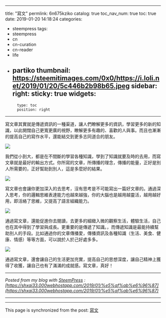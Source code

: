 
---
title: "寫文"
permlink: 6n675kziko
catalog: true
toc_nav_num: true
toc: true
date: 2019-01-20 14:18:24
categories:
- steempress
tags:
- steempress
- cn
- cn-curation
- cn-reader
- life
- partiko
thumbnail: https://steemitimages.com/0x0/https://i.loli.net/2019/01/20/5c446b2b98b65.jpeg
sidebar:
    right:
        sticky: true
widgets:
    -
        type: toc
        position: right
---


寫文章其實就是傳遞資訊的一種渠道，讓人們瞭解更多的資訊，學習更多的新的知識，以此開闊自己更寬更廣的視野，瞭解更多有趣的、喜歡的人與事。而且也漸漸的提高自己的寫作水平，還能結交到更多志同道合的朋友。

![](https://steemitimages.com/0x0/https://i.loli.net/2019/01/20/5c446b2b98b65.jpeg)

我們從小到大，都是在不間斷的學習各種知識，學到了知識就要及時的去用，而寫文章就是最好的輸出方式。你所寫的文章，所傳播的理念，傳播的能量，正好是別人所需要的，正好幫助到別人，這是多麼好的結果。

![](https://steemitimages.com/0x0/https://i.loli.net/2019/01/20/5c446b4e8ccf5.jpeg)

寫文章也會讓你更加深入的去思考，沒有思考是不可能寫出一篇好文章的。通過深入思考，你的邏輯思維表達能力也越來越強，你的大腦也是越用越靈活，越用越好用，即活絡了思維，又提高了語言組織能力。

![](https://steemitimages.com/0x0/https://i.loli.net/2019/01/20/5c446b70224c2.jpeg)

通過寫文章，還能促進你去閱讀，去更多的細緻入微的觀察生活，體驗生活，自己也在其中得到了學習與成長。更重要的是傳遞了知識。，而傳遞知識是最能持續幫助別人的手段。比如通過你的文章傳播愛，傳播資訊及各種知識（生活、美食、健康、情感）等等方面，可以說於人於己好處多多。

![](https://steemitimages.com/0x0/https://i.loli.net/2019/01/20/5c446b92c33ca.jpeg)

通過寫文章，還會讓自己的生活更加充實，提高自己的思想深度，讓自己精神上獲得了收獲，讓自己也有了滿滿的成就感。寫文章，真好！ 

---

_Posted from my blog with [SteemPress](https://wordpress.org/plugins/steempress/) : [https://shxai33.000webhostapp.com/2019/01/%e5%af%ab%e6%96%87](https://shxai33.000webhostapp.com/2019/01/%e5%af%ab%e6%96%87)_

---

- - -

This page is synchronized from the post: [寫文](https://steemit.com/@sunai/6n675kziko)
